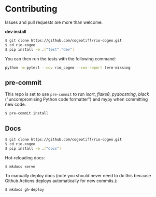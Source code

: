 # Contributing

Issues and pull requests are more than welcome.

**dev install**

```bash
$ git clone https://github.com/cogeotiff/rio-cogeo.git
$ cd rio-cogeo
$ pip install -e .["test","dev"]
```
You can then run the tests with the following command:

```sh
python -m pytest --cov rio_cogeo --cov-report term-missing
```

## pre-commit

This repo is set to use `pre-commit` to run *isort*, *flake8*, *pydocstring*, *black* ("uncompromising Python code formatter") and mypy when committing new code.

```bash
$ pre-commit install
```

## Docs

```bash
$ git clone https://github.com/cogeotiff/rio-cogeo.git
$ cd rio-cogeo
$ pip install -e .["docs"]
```

Hot-reloading docs:

```bash
$ mkdocs serve
```

To manually deploy docs (note you should never need to do this because Github
Actions deploys automatically for new commits.):

```bash
$ mkdocs gh-deploy
```
